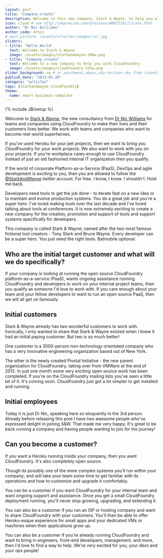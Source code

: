 ```yaml
---
layout: post
title: "Company.create"
description: Welcome to this new company, Stark & Wayne, to help you with CloudFoundry and your internal DevOps
icon: cloud # see http://wbpreview.com/previews/WB07233L7/icons.html
author: "Dr Nic Williams"
author_code: drnic
# main_picture: /assets/articles/images/car.jpg
sliders:
- title: "Hello World"
  text: Welcome to Stark & Wayne
  image: /assets/images/starkandwayne-300w.png
- title: "Company.create"
  text: Welcome to a new company to help you with CloudFoundry
  image: /assets/images/cloudfoundry-235w.png
slider_background: ny # or parchment,abyss,sky-horizon-sky from /assets/sliders
publish_date: "2013-01-28"
category: "articles"
tags: [starkandwayne cloudfoundry]
theme:
  name: smart-business-template
---
```

{% include JB/setup %}

Welcome to [Stark & Wayne](http://starkandwayne.com), the new consultancy from [Dr Nic Williams](http://drniwilliams.com) for teams and companies using CloudFoundry to make their lives and their customers lives better. We work with teams and companies who want to become real-world superheroes.

If you've used Heroku for your pet projects, then we want to bring you CloudFoundry for your work projects. We also want to work with you on your projects. If you're workplace cares enough to use CloudFoundry instead of just an old fashioned internal IT organization then you qualify.

If the world of corporate Platform-as-a-Service (PaaS), DevOps and agile development is exciting to you, then you are allowed to follow the [@StarkAndWayne](https://twitter.com/StarkAndWayne) twitter account. For free. I know, I know. I shouldn't. Hold me back.

Developers need tools to get the job done - to iterate fast on a new idea or to maintain and evolve production systems. You do a great job and you're a super hero. I've loved making tools over the last decade and I've loved talking about tools at conferences. It is now extremely exciting to create a new company for the creation, promotion and support of tools and support systems specifically for developers.

This company is called Stark & Wayne; named after the two most famous fictional tool creators - Tony Stark and Bruce Wayne. Every developer can be a super hero. You just need the right tools. Batmobile optional.

## Who are the initial target customer and what will we do specifically?

If your company is looking at running the open source CloudFoundry platform-as-a-service (PaaS), wants ongoing assistance running CloudFoundry and developers to work on your internal project teams, then you qualify as someone I'd love to work with. If you care enough about your team and your fellow developers to want to run an open source PaaS, then we will all get on famously.

## Initial customers

Stark & Wayne already has two wonderful customers to work with. Ironically, I only wanted to share that Stark & Wayne existed when I knew it had an initial paying customer. But two is so much better!

One customer is a 3000-person non-technology orientated company who has a very innovative engineering organization based out of New York.

The other is the newly created Pivotal Initiative - the new parent organization for CloudFoundry, taking over from VMWare at the end of 2012. In just one month some very exciting open source work has been completed. If you're on the CloudFoundry mailing lists you've seen a little bit of it. It's coming soon. CloudFoundry just got a lot simpler to get installed and running.

## Initial employees

Today it is just Dr Nic, speaking here so eloquently in the 3rd person. Already before releasing this post I have two awesome people who've expressed delight in joining S&W. That made me very happy. It's great to be back running a company and having people wanting to join for the journey!

## Can you become a customer?

If you want a Heroku running inside your company, then you want CloudFoundry. It's also completely open source.

Though its possibly one of the more complex systems you'll run within your company; and will take your team some time to get familiar with its operations and how to customize and upgrade it comfortably.

You can be a customer if you want CloudFoundry for your internal team and want ongoing support and assistance. Once you get a small CloudFoundry deployment running, you'll never stop growing, upgrading, and extending it.

You can also be a customer if you run an ISP or hosting company and want to share CloudFoundry with your customers. You'll then be able to offer Heroku-esque experience for small apps and your dedicated VMs or machines when their applications grow up.

You can also be a customer if you're already running CloudFoundry and want to bring in engineers, front-end developers, management, and more, then I'd love to find a way to help. We're very excited for you, your devs and your ops people!
